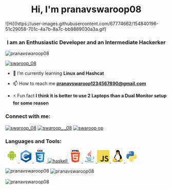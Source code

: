 <h1 align="center">Hi, I'm pranavswaroop08</h1>
![Hi](https://user-images.githubusercontent.com/67774662/154840196-51c29058-701c-4a7b-8a7c-bb9889030a3a.gif)
<h3 align="center">I am an Enthusiastic Developer and an Intermediate Hackerker</h3>

<p align="left"> <img src="https://komarev.com/ghpvc/?username=pranavswaroop08&label=Profile%20views&color=0e75b6&style=flat" alt="pranavswaroop08" /> </p>

<p align="left"> <a href="https://twitter.com/swaroop_08" target="blank"><img src="https://img.shields.io/twitter/follow/swaroop_08?logo=twitter&style=for-the-badge" alt="swaroop_08" /></a> </p>

- 🌱 I’m currently learning **Linux and Hashcat**

- 📫 How to reach me **pranavswaroop1234567890@gmail.com**

- ⚡ Fun fact **I think it is better to use 2 Laptops than a Dual Monitor setup for some reason**

<h3 align="left">Connect with me:</h3>
<p align="left">
<a href="https://twitter.com/swaroop_08" target="blank"><img align="center" src="https://raw.githubusercontent.com/rahuldkjain/github-profile-readme-generator/master/src/images/icons/Social/twitter.svg" alt="swaroop_08" height="30" width="40" /></a>
<a href="https://instagram.com/swaroop_._08" target="blank"><img align="center" src="https://raw.githubusercontent.com/rahuldkjain/github-profile-readme-generator/master/src/images/icons/Social/instagram.svg" alt="swaroop_._08" height="30" width="40" /></a>
<a href="https://www.youtube.com/c/swaroop op" target="blank"><img align="center" src="https://raw.githubusercontent.com/rahuldkjain/github-profile-readme-generator/master/src/images/icons/Social/youtube.svg" alt="swaroop op" height="30" width="40" /></a>
</p>

<h3 align="left">Languages and Tools:</h3>
<p align="left"> <a href="https://developer.android.com" target="_blank" rel="noreferrer"> <img src="https://raw.githubusercontent.com/devicons/devicon/master/icons/android/android-original-wordmark.svg" alt="android" width="40" height="40"/> </a> <a href="https://www.cprogramming.com/" target="_blank" rel="noreferrer"> <img src="https://raw.githubusercontent.com/devicons/devicon/master/icons/c/c-original.svg" alt="c" width="40" height="40"/> </a> <a href="https://www.w3schools.com/css/" target="_blank" rel="noreferrer"> <img src="https://raw.githubusercontent.com/devicons/devicon/master/icons/css3/css3-original-wordmark.svg" alt="css3" width="40" height="40"/> </a> <a href="https://www.haskell.org/" target="_blank" rel="noreferrer"> <img src="https://upload.wikimedia.org/wikipedia/commons/1/1c/Haskell-Logo.svg" alt="haskell" width="40" height="40"/> </a> <a href="https://www.w3.org/html/" target="_blank" rel="noreferrer"> <img src="https://raw.githubusercontent.com/devicons/devicon/master/icons/html5/html5-original-wordmark.svg" alt="html5" width="40" height="40"/> </a> <a href="https://www.java.com" target="_blank" rel="noreferrer"> <img src="https://raw.githubusercontent.com/devicons/devicon/master/icons/java/java-original.svg" alt="java" width="40" height="40"/> </a> <a href="https://developer.mozilla.org/en-US/docs/Web/JavaScript" target="_blank" rel="noreferrer"> <img src="https://raw.githubusercontent.com/devicons/devicon/master/icons/javascript/javascript-original.svg" alt="javascript" width="40" height="40"/> </a> <a href="https://www.linux.org/" target="_blank" rel="noreferrer"> <img src="https://raw.githubusercontent.com/devicons/devicon/master/icons/linux/linux-original.svg" alt="linux" width="40" height="40"/> </a> <a href="https://www.python.org" target="_blank" rel="noreferrer"> <img src="https://raw.githubusercontent.com/devicons/devicon/master/icons/python/python-original.svg" alt="python" width="40" height="40"/> </a> </p>

<p><img align="left" src="https://github-readme-stats.vercel.app/api/top-langs?username=pranavswaroop08&show_icons=true&locale=en&layout=compact" alt="pranavswaroop08" /></p>

<p>&nbsp;<img align="center" src="https://github-readme-stats.vercel.app/api?username=pranavswaroop08&show_icons=true&locale=en" alt="pranavswaroop08" /></p>

<p><img align="center" src="https://github-readme-streak-stats.herokuapp.com/?user=pranavswaroop08&" alt="pranavswaroop08" /></p>

